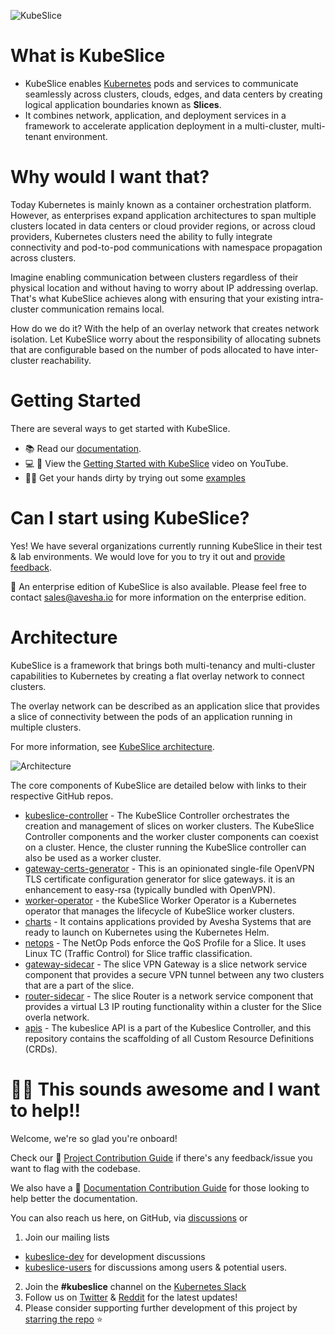 ![KubeSlice](https://user-images.githubusercontent.com/99885802/169118120-1636d01b-b9d9-474c-9d08-ff54c8be0d2a.png)

# What is KubeSlice

- KubeSlice enables [Kubernetes](https://kubernetes.io) pods and services to communicate seamlessly across clusters, clouds, edges, and data centers by creating logical application boundaries known as **Slices**. 
- It combines network, application, and deployment services in a framework to accelerate application deployment in a multi-cluster, multi-tenant environment. 

# Why would I want that?

Today Kubernetes is mainly known as a container orchestration platform. However, as enterprises expand application architectures to span multiple clusters located in data centers or cloud provider regions, or across cloud providers, Kubernetes clusters need the ability to fully integrate connectivity and pod-to-pod communications with namespace propagation across clusters.

Imagine enabling communication between clusters regardless of their physical location and without having to worry about IP addressing overlap. That's what KubeSlice achieves along with ensuring that your existing intra-cluster communication remains local. 

How do we do it? With the help of an overlay network that creates network isolation. Let KubeSlice worry about the responsibility of allocating subnets that are configurable based on the number of pods allocated to have inter-cluster reachability.

# Getting Started

There are several ways to get started with KubeSlice.

 - :books: Read our [documentation](https://kubeslice.io).
 - :computer: :construction: View the [Getting Started with KubeSlice]() video on YouTube.
 - :technologist: Get your hands dirty by trying out some [examples](https://github.com/kubeslice/examples)
 
# Can I start using KubeSlice?

Yes! We have several organizations currently running KubeSlice in their test & lab environments. We would love for you to try it out and [provide feedback](#woman_technologist-this-sounds-awesome-and-i-want-to-help). 

:notebook:
An enterprise edition of KubeSlice is also available. Please feel free to contact sales@avesha.io for more information on the enterprise edition. 

# Architecture

KubeSlice is a framework that brings both multi-tenancy and multi-cluster capabilities to Kubernetes by creating a flat overlay network to connect clusters. 

The overlay network can be described as an application slice that provides a slice of connectivity between the pods of an application running in multiple clusters. 

For more information, see [KubeSlice architecture](https://docs.avesha.io/documentation/open-source/0.2.0/architecture). 

![Architecture](https://cdn.avesha.io/cms-assets-local/Architecture_OS_f4ebbbda38.png)

The core components of KubeSlice are detailed below with links to their respective GitHub repos.

* [kubeslice-controller](https://github.com/kubeslice/kubeslice-controller) -  The KubeSlice Controller orchestrates the creation and management of slices on worker clusters. The KubeSlice Controller components and the worker cluster components can coexist on a cluster. Hence, the cluster running the KubeSlice controller can also be used as a worker cluster.
* [gateway-certs-generator](https://github.com/kubeslice/gateway-certs-generator) - This is an opinionated single-file OpenVPN TLS certificate configuration generator for slice gateways. it is an enhancement to easy-rsa (typically bundled with OpenVPN).
* [worker-operator](https://github.com/kubeslice/worker-operator) - the KubeSlice Worker Operator is a Kubernetes operator that manages the lifecycle of KubeSlice worker clusters.
* [charts](https://github.com/kubeslice/charts) - It contains applications provided by Avesha Systems that are ready to launch on Kubernetes using the Kubernetes Helm.
* [netops](https://github.com/kubeslice/netops) - The NetOp Pods enforce the QoS Profile for a Slice. It uses Linux TC (Traffic Control) for Slice traffic classification.
* [gateway-sidecar](https://github.com/kubeslice/gateway-sidecar) - The slice VPN Gateway is a slice network service component that provides a secure VPN tunnel between any two clusters that are a part of the slice.
* [router-sidecar](https://github.com/kubeslice/router-sidecar) - The slice Router is a network service component that provides a virtual L3 IP routing functionality within a cluster for the Slice overla network.
* [apis](https://github.com/kubeslice/apis) - The kubeslice API is a part of the Kubeslice Controller, and this repository contains the scaffolding of all Custom Resource Definitions (CRDs).


# :woman_technologist: This sounds awesome and I want to help!!

Welcome, we're so glad you're onboard!

Check our :construction: [Project Contribution Guide](#) if there's any feedback/issue you want to flag with the codebase.

We also have a :construction: [Documentation Contribution Guide](#) for those looking to help better the documentation. 

You can also reach us here, on GitHub, via [discussions](https://github.com/orgs/kubeslice/discussions) or

1. Join our mailing lists
 - [kubeslice-dev](https://groups.google.com/g/kubeslice-dev/) for development discussions
 - [kubeslice-users](https://groups.google.com/g/kubeslice-users/) for discussions among users & potential users.
2. Join the **#kubeslice** channel on the [Kubernetes Slack](https://slack.k8s.io)
3. Follow us on [Twitter](https://twitter.com/kube_slice) & [Reddit](https://www.reddit.com/user/kubeslice/) for the latest updates!
4. Please consider supporting further development of this project by [starring the repo](https://github.com/kubeslice/charts) ⭐ 

